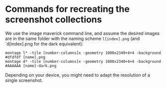 # Commands for recreating the screenshot collections
We use the image maverick command line, and assume the desired images are in the same folder with the naming scheme `l[index].png` (and `d[index].png for the dark equivalent):
```
montage l* -tile [number-columns]x -geometry 1080x2340+4+4 -background #dfdfdf [name].png
montage d* -tile [number-columns]x -geometry 1080x2340+4+4 -background #AAAAAA [name]-dark.png
```
Depending on your device, you might need to adapt the resolution of a single screenshot.